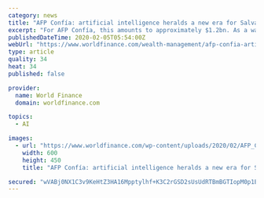 ```yaml
---
category: news
title: "AFP Confía: artificial intelligence heralds a new era for Salvadoran pensions"
excerpt: "For AFP Confía, this amounts to approximately $1.2bn. As a way of anticipating future change, we remain focused on proven process management strategies like Six Sigma and new tools such as biometric identification and artificial intelligence (AI). We have supported these frameworks through a complete re-engineering of our processes and ensured ..."
publishedDateTime: 2020-02-05T05:54:00Z
webUrl: "https://www.worldfinance.com/wealth-management/afp-confia-artificial-intelligence-heralds-a-new-era-for-salvadoran-pensions"
type: article
quality: 34
heat: 34
published: false

provider:
  name: World Finance
  domain: worldfinance.com

topics:
  - AI

images:
  - url: "https://www.worldfinance.com/wp-content/uploads/2020/02/AFP_Confia_Pensions-600x450.jpg"
    width: 600
    height: 450
    title: "AFP Confía: artificial intelligence heralds a new era for Salvadoran pensions"

secured: "wVABj0NX1C3v9KeHtZ3HA16Mpptylhf+K3C2rGSD2sUsUdRTBmBGTIopM0p1EdCA5a8Vih0ryud4hQ0TJe75+fddMTJdXj+dnVxjX2lgoY+Gc0TfpleAMXCnafRajwvUUGWey7Fn9EoE39BimjonX+FIM2EjF2eKolB1wJiq3YOEwP7+yuxH9Xd4Biinjm8QL6VEs2PpQkdkzy5Zp/RTnPFCKe3KkwwgGuEHvTtmEO1P/UfxJf3STaeUe3msJEhQQCxQ1oBGN/mgi55cF7leQUXPVH65oYyzsBM/wESK9XH8bZtEuROYJ2yOcAw5UgAO9u2MW/DnTSKlIYhdJSTLzugwl6RjBcZIXtcgOh/3IHSjKNkQrs3fIeXB4KjmESC42FHyJL48AWXsRGCaWQVdui6SzxioYMk+ZgMc/Y3t0+nI0JBx6xklJ086haLz/GlKHi+pgtwZd7RgHQTyPkSWAEslq7x46b668FfIhKCOgTI=;tpC+ZTse+28qFor7TwwkSg=="
---
```


